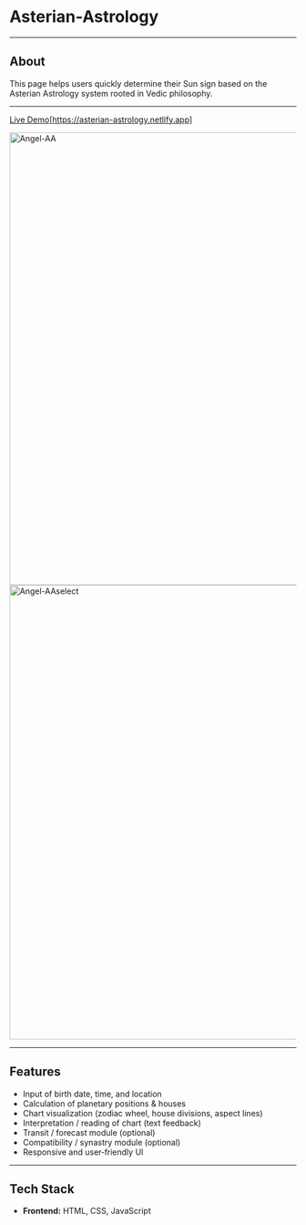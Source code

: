 # Asterian-Astrology

---

## About

This page helps users quickly determine their Sun sign based on the Asterian Astrology system rooted in Vedic philosophy.

---

[Live Demo](#)[https://asterian-astrology.netlify.app]

<img width="1600" height="794" alt="Angel-AA" src="https://github.com/user-attachments/assets/b742a8f2-a421-4e9e-9c45-6afed8eae512" />
<img width="1600" height="797" alt="Angel-AAselect" src="https://github.com/user-attachments/assets/4b4266bd-d91d-44dc-807d-d4278ed224b1" />

---


## Features

- Input of birth date, time, and location  
- Calculation of planetary positions & houses  
- Chart visualization (zodiac wheel, house divisions, aspect lines)  
- Interpretation / reading of chart (text feedback)  
- Transit / forecast module (optional)  
- Compatibility / synastry module (optional)  
- Responsive and user‑friendly UI  

---

## Tech Stack

- **Frontend:** HTML, CSS, JavaScript
